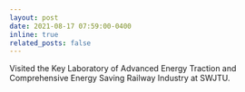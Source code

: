 ```yaml
---
layout: post
date: 2021-08-17 07:59:00-0400
inline: true
related_posts: false
---
```


Visited the Key Laboratory of Advanced Energy Traction and Comprehensive Energy Saving Railway Industry at SWJTU.

